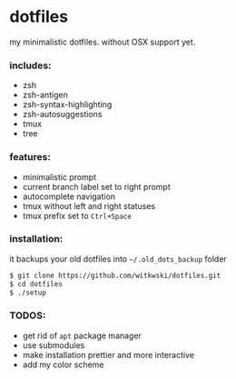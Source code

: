 # dotfiles

my minimalistic dotfiles. without OSX support yet.


### includes:
- zsh
- zsh-antigen
- zsh-syntax-highlighting
- zsh-autosuggestions
- tmux
- tree


### features:
- minimalistic prompt
- current branch label set to right prompt
- autocomplete navigation
- tmux without left and right statuses
- tmux prefix set to `Ctrl+Space`


### installation:

it backups your old dotfiles into `~/.old_dots_backup` folder

```sh
$ git clone https://github.com/witkwski/dotfiles.git
$ cd dotfiles
$ ./setup
```

### TODOS:
- get rid of `apt` package manager
- use submodules
- make installation prettier and more interactive
- add my color scheme
